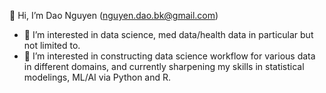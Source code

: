👋 Hi, I’m Dao Nguyen (nguyen.dao.bk@gmail.com)
 - 👀 I’m interested in data science, med data/health data in particular but not limited to.
 - 🌱 I’m interested in constructing data science workflow for various data in different domains, and currently sharpening my skills in statistical modelings, ML/AI via Python and R.
